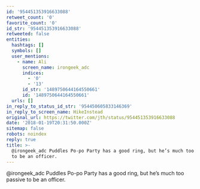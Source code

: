 ```yaml
---
id: '954451353916633088'
retweet_count: '0'
favorite_count: '0'
id_str: '954451353916633088'
retweeted: false
entities:
  hashtags: []
  symbols: []
  user_mentions:
    - name: Ali
      screen_name: irongeek_adc
      indices:
        - '0'
        - '13'
      id_str: '1489750644164550661'
      id: '1489750644164550661'
  urls: []
in_reply_to_status_id_str: '954450605833146369'
in_reply_to_screen_name: HikeInstead
original_url: https://twitter.com/jth/status/954451353916633088
date: '2018-01-19T20:31:50.000Z'
sitemap: false
robots: noindex
reply: true
title: >-
  @irongeek_adc Puddles Po-po Party has a good ring, but he’s much too passive
  to be an officer.
---
```


@irongeek_adc Puddles Po-po Party has a good ring, but he’s much too passive to be an officer.